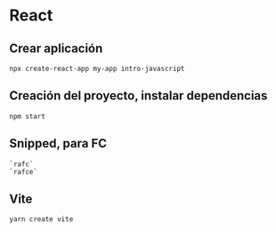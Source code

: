 # React

## Crear aplicación  
    npx create-react-app my-app intro-javascript  

## Creación del proyecto, instalar dependencias
    npm start


## Snipped, para FC
    `rafc`
    `rafce`


## Vite
    yarn create vite
